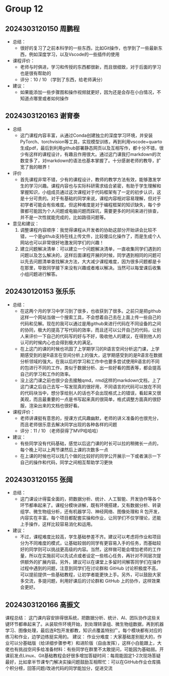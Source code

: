 # Group 12


## 2024303120150 周鹏程

- 总结：
  - 很好的复习了之前本科学的一些东西，比如Git操作，也学到了一些最新东西，例如深度学习，以及Vscode的一些插件的使用
- 课程评价：
  - 老师与时俱进，学习和传授的东西都很新，而且很细致，对于后面的学习也是很有帮助的
  - 评分：10 / 10 （学到了东西，给老师满分）
- 建议：
  - 如果能添加一些步骤图和操作视频就更好，因为还是会存在小白情况，不知道点哪里或者如何操作
    
## 2024303120163 谢育泰

- 总结
  - 这门课程内容丰富，从通过Conda创建独立的深度学习环境，并安装PyTorch、torchvision等工具，实现模型训练，再到利用vscode+quarto生成pdf，最后到利用github部署静态网页以及互相写作，都十分不错，很少有这样的课程设计，有趣且作用很大。通过这门课我打markdown的次数变多了，对markdown的语法也基本掌握了。十分感谢老师的教导，扩宽了我的眼界！
- 评价
  - 首先课程非常不错，少有的课程设计，教师的教学方法有效，能够激发学生的学习兴趣。课程内容也与实际科研需求结合紧密，有助于学生理解和掌握知识，小组成员通过这次课程对于代码框架有了一定的初步认识，这是十分可贵的。对于有基础的同学来说，课程内容相对容易理解，但对于初学者可能会有些难度。但这种难度是对于编程框架的知识缺失，每个步骤都可能因为个人问题或电脑问题而踩坑，需要更多的时间来进行排查，并不是一次性就能完成的，比如路径问题等。
- 意见和建议：
  1. 调整课程内容顺序：我觉得课程从开发者的协助这部分开始讲会比较不错，一个是github支持在线上传文件，比较傻瓜化操作了，而是生成个人网站也可以非常很好地激发同学们的兴趣！
  2. 建立问题解决清单：可以建立一个问题解决清单，一直收集同学们遇到的问题以及怎么解决的，这样后面课程开展的时候，同学遇到相同的问题可以先去问题清单查找解决方法，大大减少课程难度，因为很多问题都是卡在那里，导致同学接下来没有兴趣或者难以解决。当然可以每堂课后收集小组问题进行解答。

## 202430120153 张乐乐

- 总结：
  - 在这两个月的学习中学习到了很多，也收获到了很多。之前只是把github这样一个网站当做一个搜索工具，不会想着自己去在上面上传一些自己的代码和见解。现在的我可以通过是用github来进行代码在不同设备的之间的协同，极大的提高了写代码的效率，而且还可以公开自己的代码，让别人来评价一下自己的代码写的好与不好，吸收他人的建议，在得到他人的认可的时候内心也会得到极大的满足。
  - 在上这门的课的时候也巩固了上学期学习的R语言空间分析这门课，上学期感受到的是R语言在空间分析上的强大，这学期感受到的是R语言在数据分析领域的强大。在我以后的学习和工作中也要多尝试使用R语言的不同的包进行不同的工作，类似于数据分析、出一些好看的图表等，都会提高自己的学习和工作的效率。
  - 没上这门课之前也很少会去接触qmd，rmd这样的markdown文档，上了这门课之后自己去写一写发现真的很好用，不同语言的代码可以放在不同的代码块当中，想分享给别人的话也不会出现格式上的错误，看起来又很美观，而且最重要的一点是书写起来真的很简单，格式调整方面真的很舒服，渲染出来的文档也很好看。
- 课程评价：
  - 老师讲课挺有意思的，授课方式风趣幽默，老师的讲义准备的也很充分，而且老师很乐意去解决同学出现的各种各样的问题
  - 评分：11 / 10 （老师获得了MVP哈哈哈）
- 建议：
  - 有些同学没有代码基础，感觉以后这门课的时长可以拉的稍微长一点的，每个晚上可以上两节课然后上课的次数多一点
  - 在上课的时候也可以找几个做的比较好的同学公开展示一下或者演示一下自己的操作和代码，同学之间相互帮助学习更快
  
## 2024303120155 张阔

- 总结：
  - 这门课设计得蛮全面的，把数据分析、统计、人工智能、开发协作等各个环节都串起来了。课程分模块讲解，既有环境搭建，又有数据分析、转录组学、微生物组分析，还有机器学习、神经网络、图像处理和 R 包开发，内容实在丰富。每个项目都配套实操和作业，让同学们不仅学理论，还能上手操作，这样比较容易消化和运用。
- 建议：
  - 不过，课程难度比较高，学生基础参差不齐。建议可以考虑将作业和项目分为不同难度的模式，让基础较弱的同学有更容易入手的任务，而基础较好的同学则可以挑战更高级的内容。当然，这样做可能会增加老师的工作量，所以在实施前可以先试点或者设定一些核心任务，再针对不同层次提供额外的扩展内容。另外，建议可以在课堂上多留时间解答同学们在操作过程中遇到的问题，注意到同学们在讨论群和 GitHub 讨论积极度不高，可以提前提供一些基础教程，让初学者能更快上手。另外，可以鼓励大家多交流，多提问题，利用好课后的讨论群和 GitHub 上的协作，这样效果会更好。

## 2024303120166 高振文

课程总结：
这门课内容安排得很系统，把数据分析、统计、AI、团队协作这些关键环节都串起来了。从装软件环境开始，到处理转录组、微生物组数据，再到机器学习、图像处理，最后连R包开发都教，知识点覆盖特别广。每个模块都有对应的练习和作业，边学边练挺实用的。
建议：
作业分难度：大家基础差别挺大的，作业可以分基础版（给详细步骤参考）和进阶版（自由发挥），这样小白能跟上，大佬也有挑战空间多给准备材料：有些同学在群里不太敢提问，可能因为基础弱。开课前发点Linux、Git基础教程会好很多增加答疑时间：每周能固定1-2次现场答疑最好，比如拿半节课专门解决实操问题鼓励互相帮忙：可以在GitHub作业仓库搞个积分榜，回答问题/改进代码的同学能加分，促进交流

